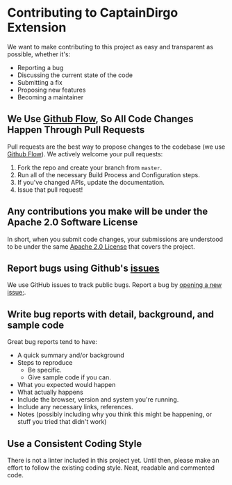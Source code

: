 # Contributing to CaptainDirgo Extension
We want to make contributing to this project as easy and transparent as possible, whether it's:

- Reporting a bug
- Discussing the current state of the code
- Submitting a fix
- Proposing new features
- Becoming a maintainer

## We Use [Github Flow](https://guides.github.com/introduction/flow/index.html), So All Code Changes Happen Through Pull Requests
Pull requests are the best way to propose changes to the codebase (we use [Github Flow](https://guides.github.com/introduction/flow/index.html)). We actively welcome your pull requests:

1. Fork the repo and create your branch from `master`.
2. Run all of the necessary Build Process and Configuration steps.
3. If you've changed APIs, update the documentation.
4. Issue that pull request!

## Any contributions you make will be under the Apache 2.0 Software License
In short, when you submit code changes, your submissions are understood to be under the same [Apache 2.0 License](https://choosealicense.com/licenses/apache-2.0) that covers the project.

## Report bugs using Github's [issues](https://github.com/cptd-ai-inc/cptd-captaindirgo-extension/issues)
We use GitHub issues to track public bugs. Report a bug by [opening a new issue]();.

## Write bug reports with detail, background, and sample code

Great bug reports tend to have:

- A quick summary and/or background
- Steps to reproduce
  - Be specific.
  - Give sample code if you can.
- What you expected would happen
- What actually happens
- Include the browser, version and system you're running.
- Include any necessary links, references.
- Notes (possibly including why you think this might be happening, or stuff you tried that didn't work)

## Use a Consistent Coding Style
There is not a linter included in this project yet. Until then, please make an effort to follow the existing coding style. Neat, readable and commented code.
